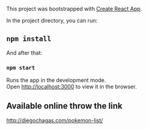 This project was bootstrapped with [Create React App](https://github.com/facebook/create-react-app).

In the project directory, you can run:

## `npm install`

And after that:

### `npm start`

Runs the app in the development mode.<br />
Open [http://localhost:3000](http://localhost:3000) to view it in the browser.

## Available online throw the link

http://diegochagas.com/pokemon-list/
